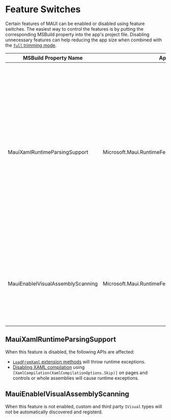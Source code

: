 # Feature Switches

Certain features of MAUI can be enabled or disabled using feature switches. The easiest way to control the features is by putting the corresponding MSBuild property into the app's project file. Disabling unnecessary features can help reducing the app size when combined with the [`full` trimming mode](https://learn.microsoft.com/en-us/dotnet/core/deploying/trimming/trimming-options).

| MSBuild Property Name | AppContext Setting | Description |
|-|-|-|
| MauiXamlRuntimeParsingSupport | Microsoft.Maui.RuntimeFeature.IsXamlRuntimeParsingSupported | When disabled, all XAML loading at runtime will throw an exception. This will affect usage of APIs such as the `LoadFromXaml` extension method. This feature can be safely turned off when all XAML resources are compiled using XamlC (see [XAML compilation](https://learn.microsoft.com/en-us/dotnet/maui/xaml/xamlc)). This feature is enabled by default for all configurations except for NativeAOT. |
| MauiEnableIVisualAssemblyScanning | Microsoft.Maui.RuntimeFeature.IsIVisualAssemblyScanningEnabled | When enabled, MAUI will scan assemblies for types implementing `IVisual` and for `[assembly: Visual(...)]` attributes and register these types. |

## MauiXamlRuntimeParsingSupport

When this feature is disabled, the following APIs are affected:
- [`LoadFromXaml` extension methods](https://learn.microsoft.com/en-us/dotnet/maui/xaml/runtime-load) will throw runtime exceptions.
- [Disabling XAML compilation](https://learn.microsoft.com/en-us/dotnet/maui/xaml/xamlc#disable-xaml-compilation) using `[XamlCompilation(XamlCompilationOptions.Skip)]` on pages and controls or whole assemblies will cause runtime exceptions.

## MauiEnableIVisualAssemblyScanning

When this feature is not enabled, custom and third party `IVisual` types will not be automatically discovered and registerd.
